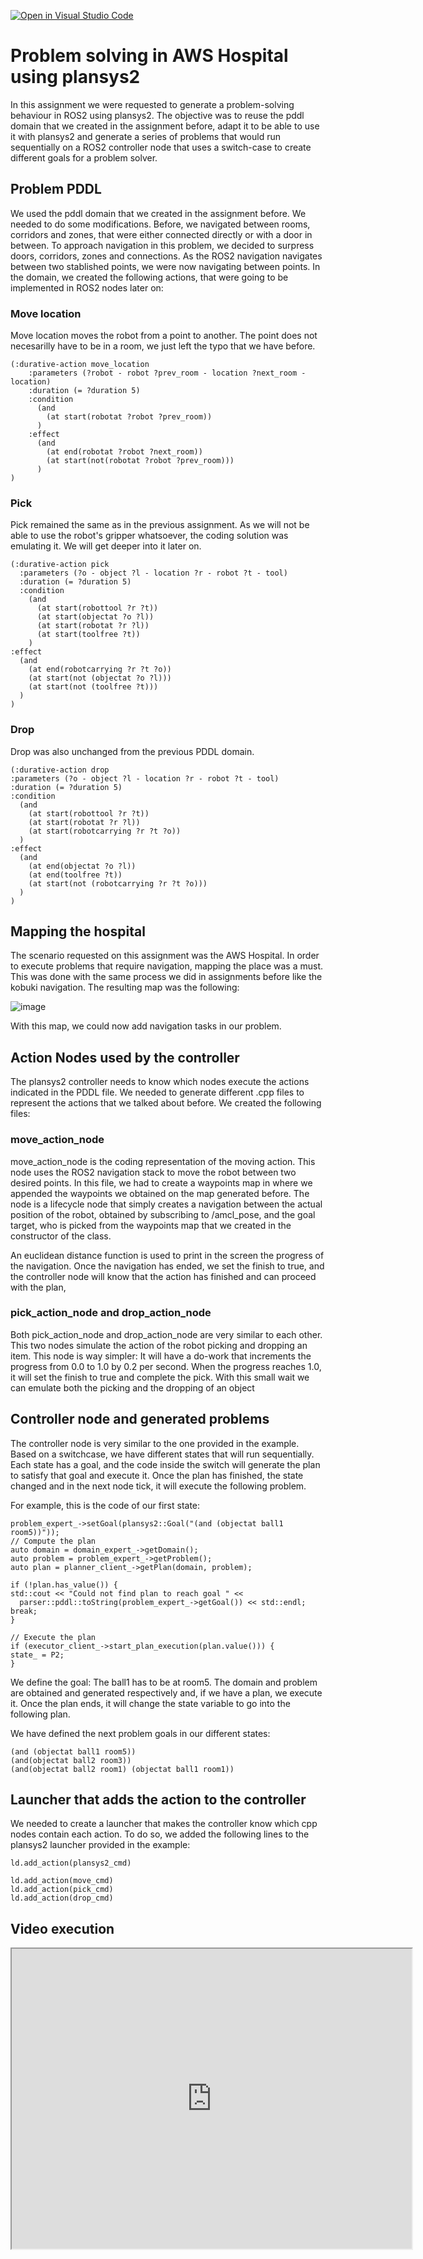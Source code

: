 [![Open in Visual Studio Code](https://classroom.github.com/assets/open-in-vscode-c66648af7eb3fe8bc4f294546bfd86ef473780cde1dea487d3c4ff354943c9ae.svg)](https://classroom.github.com/online_ide?assignment_repo_id=7551085&assignment_repo_type=AssignmentRepo)


# Problem solving in AWS Hospital using plansys2

In this assignment we were requested to generate a problem-solving behaviour in ROS2 using plansys2. The objective was to reuse the pddl domain that we created in the assignment before, adapt it to be able to use it with plansys2 and generate a series of problems that would run sequentially on a ROS2 controller node that uses a switch-case to create different goals for a problem solver.

## Problem PDDL

We used the pddl domain that we created in the assignment before. We needed to do some modifications. Before, we navigated between rooms, corridors and zones, that were either connected directly or with a door in between. To approach navigation in this problem, we decided to surpress doors, corridors, zones and connections. As the ROS2 navigation navigates between two stablished points, we were now navigating between points. In the domain, we created the following actions, that were going to be implemented in ROS2 nodes later on:

### Move location

Move location moves the robot from a point to another. The point does not necesarilly have to be in a room, we just left the typo that we have before.

```
(:durative-action move_location
    :parameters (?robot - robot ?prev_room - location ?next_room - location)
    :duration (= ?duration 5)
    :condition 
      (and
        (at start(robotat ?robot ?prev_room))
      )
    :effect 
      (and  
        (at end(robotat ?robot ?next_room))
        (at start(not(robotat ?robot ?prev_room)))
      )
)
```
### Pick

Pick remained the same as in the previous assignment. As we will not be able to use the robot's gripper whatsoever, the coding solution was emulating it. We will get deeper into it later on.

```
(:durative-action pick
  :parameters (?o - object ?l - location ?r - robot ?t - tool)
  :duration (= ?duration 5)
  :condition 
    (and
      (at start(robottool ?r ?t))
      (at start(objectat ?o ?l))
      (at start(robotat ?r ?l))
      (at start(toolfree ?t))
    )
:effect 
  (and 
    (at end(robotcarrying ?r ?t ?o))
    (at start(not (objectat ?o ?l)))
    (at start(not (toolfree ?t)))
  )
)
```

### Drop

Drop was also unchanged from the previous PDDL domain.

```
(:durative-action drop
:parameters (?o - object ?l - location ?r - robot ?t - tool)
:duration (= ?duration 5)
:condition 
  (and 
    (at start(robottool ?r ?t))
    (at start(robotat ?r ?l))
    (at start(robotcarrying ?r ?t ?o))
  )
:effect 
  (and 
    (at end(objectat ?o ?l))
    (at end(toolfree ?t))
    (at start(not (robotcarrying ?r ?t ?o)))
  )
)
```

## Mapping the hospital

The scenario requested on this assignment was the AWS Hospital. In order to execute problems that require navigation, mapping the place was a must. This was done with the same process we did in assignments before like the kobuki navigation. The resulting map was the following:

![image](https://user-images.githubusercontent.com/78983070/165061908-1ac7f1c9-7b10-4aff-bbcd-210da035c225.png)

With this map, we could now add navigation tasks in our problem.

## Action Nodes used by the controller

The plansys2 controller needs to know which nodes execute the actions indicated in the PDDL file. We needed to generate different .cpp files to represent the actions that we talked about before. We created the following files:

### move_action_node

move_action_node is the coding representation of the moving action. This node uses the ROS2 navigation stack to move the robot between two desired points. In this file, we had to create a waypoints map in where we appended the waypoints we obtained on the map generated before. The node is a lifecycle node that simply creates a navigation between the actual position of the robot, obtained by subscribing to /amcl_pose, and the goal target, who is picked from the waypoints map that we created in the constructor of the class.

An euclidean distance function is used to print in the screen the progress of the navigation. Once the navigation has ended, we set the finish to true, and the controller node will know that the action has finished and can proceed with the plan,

### pick_action_node and drop_action_node

Both pick_action_node and drop_action_node are very similar to each other. This two nodes simulate the action of the robot picking and dropping an item. This node is way simpler: It will have a do-work that increments the progress from 0.0 to 1.0 by 0.2 per second. When the progress reaches 1.0, it will set the finish to true and complete the pick. With this small wait we can emulate both the picking and the dropping of an object

## Controller node and generated problems

The controller node is very similar to the one provided in the example. Based on a switchcase, we have different states that will run sequentially. Each state has a goal, and the code inside the switch will generate the plan to satisfy that goal and execute it. Once the plan has finished, the state changed and in the next node tick, it will execute the following problem.

For example, this is the code of our first state:
```
problem_expert_->setGoal(plansys2::Goal("(and (objectat ball1 room5))"));
// Compute the plan
auto domain = domain_expert_->getDomain();
auto problem = problem_expert_->getProblem();
auto plan = planner_client_->getPlan(domain, problem);

if (!plan.has_value()) {
std::cout << "Could not find plan to reach goal " <<
  parser::pddl::toString(problem_expert_->getGoal()) << std::endl;
break;
}

// Execute the plan
if (executor_client_->start_plan_execution(plan.value())) {
state_ = P2;
}
```
We define the goal: The ball1 has to be at room5. The domain and problem are obtained and generated respectively and, if we have a plan, we execute it. Once the plan ends, it will change the state variable to go into the following plan.

We have defined the next problem goals in our different states:

```
(and (objectat ball1 room5))
(and(objectat ball2 room3))
(and(objectat ball2 room1) (objectat ball1 room1))
```

## Launcher that adds the action to the controller

We needed to create a launcher that makes the controller know which cpp nodes contain each action. To do so, we added the following lines to the plansys2 launcher provided in the example:

```
ld.add_action(plansys2_cmd)

ld.add_action(move_cmd)
ld.add_action(pick_cmd)
ld.add_action(drop_cmd)
```

## Video execution

<iframe src="https://drive.google.com/file/d/17pSgFGnalhGdyb-iXo2RSzybQns_hZ7G/preview" width="640" height="480" allow="autoplay"></iframe>
